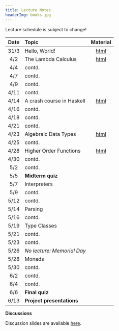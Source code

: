 ```yaml
---
title: Lecture Notes
headerImg: books.jpg
---
```


Lecture schedule is subject to change!

| Date       | Topic                           | Material                  |
|:----------:|:--------------------------------|:-------------------------:|
| 31/3       | Hello, World!                   | [html][lec0]              |
| 4/2        | The Lambda Calculus             | [html][lec1]              |
| 4/4        | contd.                          |                           |
| 4/7        | contd.                          |                           |
| 4/9        | contd.                          |                           |
| 4/11       | contd.                          |                           |
| 4/14       | A crash course in Haskell       | [html][lec2]              |
| 4/16       | contd.                          |                           |
| 4/18       | contd.                          |                           |
| 4/21       | contd.                          |                           |
| 4/23       | Algebraic Data Types            | [html][lec3]              |
| 4/25       | contd.                          |                           |
| 4/28       | Higher Order Functions          | [html][lec4]              |
| 4/30       | contd.                          |                           |
| 5/2        | contd.                          |                           |
| 5/5        | **Midterm quiz**                |                           |
| 5/7        | Interpreters                    |                           |
| 5/9        | contd.                          |                           |
| 5/12       | contd.                          |                           |
| 5/14       | Parsing                         |                           |
| 5/16       | contd.                          |                           |
| 5/19       | Type Classes                    |                           |
| 5/21       | contd.                          |                           |
| 5/23       | contd.                          |                           |
| 5/26       | *No lecture: Memorial Day*      |                           |
| 5/28       | Monads                          |                           |
| 5/30       | contd.                          |                           |
| 6/2        | contd.                          |                           |
| 6/4        | contd.                          |                           |
| 6/6        | **Final quiz**                  |                           |
| 6/13       | **Project presentations**       |                           |



**Discussions**

Discussion slides are available [here](https://drive.google.com/drive/folders/19tf2PcwbijZjTaziPZ_og-cdWHJuag1M?usp=sharing).

[lec0]: lectures/00-hello.html
[lec1]: lectures/01-lambda.html
[lec2]: lectures/02-haskell.html
[lec3]: lectures/03-datatypes.html
[lec4]: lectures/04-hof.html
[lec5]: lectures/05-closure.html
[lec6]: lectures/06-parsing.html
[lec7]: lectures/07-classes.html
[lec8]: lectures/08-monads.html
[lec9]: lectures/09-types.html
[soundness]: lectures/soundness.html
[mock-final]: https://github.com/cse130-assignments/mock-final

[parsing]: https://github.com/cse130-assignments/arith
[elsa]: https://github.com/ucsd-progsys/elsa
